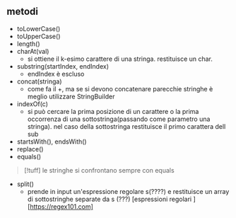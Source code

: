 ## metodi
- toLowerCase()
- toUpperCase()
- length()
- charAt(val)
	- si ottiene il k-esimo carattere di una stringa. restituisce un char.
- substring(startIndex, endIndex)
	- endIndex è escluso
- concat(stringa)
	- come fa il +, ma se si devono concatenare parecchie stringhe è meglio utilizzare StringBuilder
- indexOf(c)
	-  si può cercare la prima posizione di un carattere o la prima occorrenza di una sottostringa(passando come parametro una stringa). nel caso della sottostringa restituisce il primo carattera dell sub
- startsWith(), endsWith()
- replace()
- equals()
>[!tuff]
>le stringhe si confrontano sempre con equals

- split()
	- prende in input un'espressione regolare s(????) e restituisce un array di sottostringhe separate da s (???)
	[espressioni regolari ][https://regex101.com]


